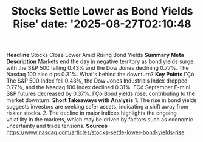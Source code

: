 ﻿---
title: "Stocks Settle Lower as Bond Yields Rise'
date: '2025-08-27T02:10:48"
category: "Markets"
summary: ""
slug: "stocks settle lower as bond yields rise"
source_urls:
  - "https://www.nasdaq.com/articles/stocks-settle-lower-bond-yields-rise"
seo:
  title: "Stocks Settle Lower as Bond Yields Rise | Hash n Hedge'
  description: '"
  keywords: ["news", "markets", "brief"]
---
**Headline** Stocks Close Lower Amid Rising Bond Yields  **Summary Meta Description** Markets end the day in negative territory as bond yields surge, with the S&P 500 falling 0.43% and the Dow Jones declining 0.77%. The Nasdaq 100 also dips 0.31%. What's behind the downturn?  **Key Points**  ΓÇó The S&P 500 Index fell 0.43%, the Dow Jones Industrials Index dropped 0.77%, and the Nasdaq 100 Index declined 0.31%. ΓÇó September E-mini S&P futures decreased by 0.37%. ΓÇó Bond yields rose, contributing to the market downturn.  **Short Takeaways with Analysis**  1. The rise in bond yields suggests investors are seeking safer assets, indicating a shift away from riskier stocks. 2. The decline in major indices highlights the ongoing volatility in the markets, which may be driven by factors such as economic uncertainty and trade tensions.  **Sources** https://www.nasdaq.com/articles/stocks-settle-lower-bond-yields-rise 
